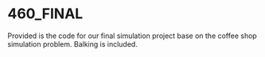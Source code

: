 # 460_FINAL

Provided is the code for our final simulation project base on the coffee shop simulation problem. Balking is included.
